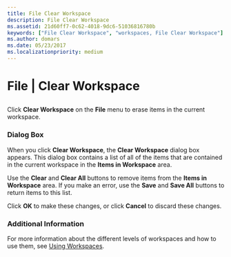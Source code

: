 ```yaml
---
title: File Clear Workspace
description: File Clear Workspace
ms.assetid: 21d60ff7-0c62-4018-9dc6-51036816780b
keywords: ["File Clear Workspace", "workspaces, File Clear Workspace"]
ms.author: domars
ms.date: 05/23/2017
ms.localizationpriority: medium
---
```


# File | Clear Workspace


## <span id="ddk_file_clear_workspace_dbg"></span><span id="DDK_FILE_CLEAR_WORKSPACE_DBG"></span>


Click **Clear Workspace** on the **File** menu to erase items in the current workspace.

### <span id="dialog_box"></span><span id="DIALOG_BOX"></span>Dialog Box

When you click **Clear Workspace**, the **Clear Workspace** dialog box appears. This dialog box contains a list of all of the items that are contained in the current workspace in the **Items in Workspace** area.

Use the **Clear** and **Clear All** buttons to remove items from the **Items in Workspace** area. If you make an error, use the **Save** and **Save All** buttons to return items to this list.

Click **OK** to make these changes, or click **Cancel** to discard these changes.

### <span id="additional_information"></span><span id="ADDITIONAL_INFORMATION"></span>Additional Information

For more information about the different levels of workspaces and how to use them, see [Using Workspaces](using-workspaces.md).

 

 





